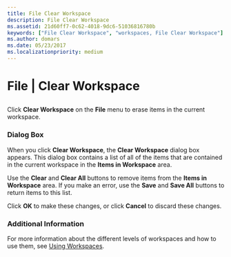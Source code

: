 ```yaml
---
title: File Clear Workspace
description: File Clear Workspace
ms.assetid: 21d60ff7-0c62-4018-9dc6-51036816780b
keywords: ["File Clear Workspace", "workspaces, File Clear Workspace"]
ms.author: domars
ms.date: 05/23/2017
ms.localizationpriority: medium
---
```


# File | Clear Workspace


## <span id="ddk_file_clear_workspace_dbg"></span><span id="DDK_FILE_CLEAR_WORKSPACE_DBG"></span>


Click **Clear Workspace** on the **File** menu to erase items in the current workspace.

### <span id="dialog_box"></span><span id="DIALOG_BOX"></span>Dialog Box

When you click **Clear Workspace**, the **Clear Workspace** dialog box appears. This dialog box contains a list of all of the items that are contained in the current workspace in the **Items in Workspace** area.

Use the **Clear** and **Clear All** buttons to remove items from the **Items in Workspace** area. If you make an error, use the **Save** and **Save All** buttons to return items to this list.

Click **OK** to make these changes, or click **Cancel** to discard these changes.

### <span id="additional_information"></span><span id="ADDITIONAL_INFORMATION"></span>Additional Information

For more information about the different levels of workspaces and how to use them, see [Using Workspaces](using-workspaces.md).

 

 





